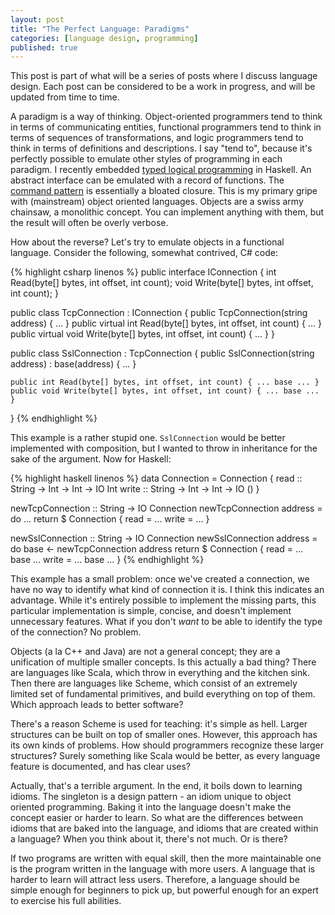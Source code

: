 ```yaml
---
layout: post
title: "The Perfect Language: Paradigms"
categories: [language design, programming]
published: true
---
```


This post is part of what will be a series of posts where I discuss language
design. Each post can be considered to be a work in progress, and will be
updated from time to time.

A paradigm is a way of thinking. Object-oriented programmers tend to think in
terms of communicating entities, functional programmers tend to think in terms
of sequences of transformations, and logic programmers tend to think in terms of
definitions and descriptions. I say "tend to", because it's perfectly possible
to emulate other styles of programming in each paradigm. I recently embedded
[typed logical programming][tlogic] in Haskell. An abstract interface can be
emulated with a record of functions. The [command pattern][command] is
essentially a bloated closure. This is my primary gripe with (mainstream) object
oriented languages. Objects are a swiss army chainsaw, a monolithic concept. You
can implement anything with them, but the result will often be overly verbose.

How about the reverse? Let's try to emulate objects in a functional language.
Consider the following, somewhat contrived, C# code:

{% highlight csharp linenos %}
public interface IConnection {
    int Read(byte[] bytes, int offset, int count);
    void Write(byte[] bytes, int offset, int count);
}

public class TcpConnection : IConnection {
    public TcpConnection(string address) { ... }
    public virtual int Read(byte[] bytes, int offset, int count) { ... }
    public virtual void Write(byte[] bytes, int offset, int count) { ... }
}

public class SslConnection : TcpConnection {
    public SslConnection(string address)
        : base(address) {
        ...
    }

    public int Read(byte[] bytes, int offset, int count) { ... base ... }
    public void Write(byte[] bytes, int offset, int count) { ... base ... }
}
{% endhighlight %}

This example is a rather stupid one. `SslConnection` would be better implemented
with composition, but I wanted to throw in inheritance for the sake of the
argument. Now for Haskell:

{% highlight haskell linenos %}
data Connection = Connection {
    read :: String -> Int -> Int -> IO Int
    write :: String -> Int -> Int -> IO ()
}

newTcpConnection :: String -> IO Connection
newTcpConnection address = do
    ...
    return $ Connection {
        read = ...
        write = ...
    }

newSslConnection :: String -> IO Connection
newSslConnection address = do
    base <- newTcpConnection address
    return $ Connection {
        read = ... base ...
        write = ... base ...
    }
{% endhighlight %}

This example has a small problem: once we've created a connection, we have no
way to identify what kind of connection it is. I think this indicates an
advantage. While it's entirely possible to implement the missing parts, this
particular implementation is simple, concise, and doesn't implement unnecessary
features. What if you don't _want_ to be able to identify the type of the
connection? No problem.

Objects (a la C++ and Java) are not a general concept; they are a unification of
multiple smaller concepts. Is this actually a bad thing? There are languages
like Scala, which throw in everything and the kitchen sink. Then there are
languages like Scheme, which consist of an extremely limited set of fundamental
primitives, and build everything on top of them. Which approach leads to better
software?

There's a reason Scheme is used for teaching: it's simple as hell. Larger
structures can be built on top of smaller ones. However, this approach has its
own kinds of problems. How should programmers recognize these larger structures?
Surely something like Scala would be better, as every language feature is
documented, and has clear uses?

Actually, that's a terrible argument. In the end, it boils down to learning
idioms. The singleton is a design pattern - an idiom unique to object oriented
programming. Baking it into the language doesn't make the concept easier or
harder to learn. So what are the differences between idioms that are baked into
the language, and idioms that are created within a language? When you think
about it, there's not much. Or is there?

If two programs are written with equal skill, then the more maintainable one is
the program written in the language with more users. A language that is harder
to learn will attract less users. Therefore, a language should be simple enough
for beginners to pick up, but powerful enough for an expert to exercise his full
abilities.

[tlogic]: https://github.com/YellPika/tlogic
[command]: http://en.wikipedia.org/wiki/Command_pattern
[aa]: http://en.wikipedia.org/wiki/Associative_array
